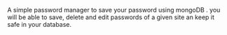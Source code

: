 A simple password manager to save your password using mongoDB . you will be able to save, delete and edit passwords of a given site an keep it safe in your database.
